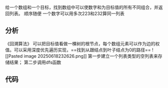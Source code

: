 给一个数组和一个目标，找到数组中可以使数字和为目标值的所有不同组合，并返回列表。
顺序随便
一个数字可以用多次223和232算同一列表
## 分析
《回溯算法》
可以把目标值看做一棵树的根节点，每个数组元素可以作为边的权值。可以采用深度优先遍历实现，==找到从跟结点到叶子结点为0的路径==
![[Pasted image 20250618232626.png]]
第一步建立一个列表类型的空列表来存储结果；
第二步调用dfs函数
## 代码
